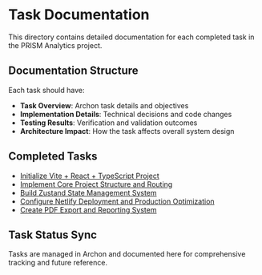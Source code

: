 # Task Documentation

This directory contains detailed documentation for each completed task in the PRISM Analytics project.

## Documentation Structure

Each task should have:
- **Task Overview**: Archon task details and objectives
- **Implementation Details**: Technical decisions and code changes
- **Testing Results**: Verification and validation outcomes
- **Architecture Impact**: How the task affects overall system design

## Completed Tasks

- [Initialize Vite + React + TypeScript Project](./01-vite-react-typescript-setup.md)
- [Implement Core Project Structure and Routing](./02-project-structure-routing.md)
- [Build Zustand State Management System](./03-zustand-state-management.md)
- [Configure Netlify Deployment and Production Optimization](./04-netlify-deployment-optimization.md)
- [Create PDF Export and Reporting System](./05-pdf-export-reporting-system.md)

## Task Status Sync

Tasks are managed in Archon and documented here for comprehensive tracking and future reference.